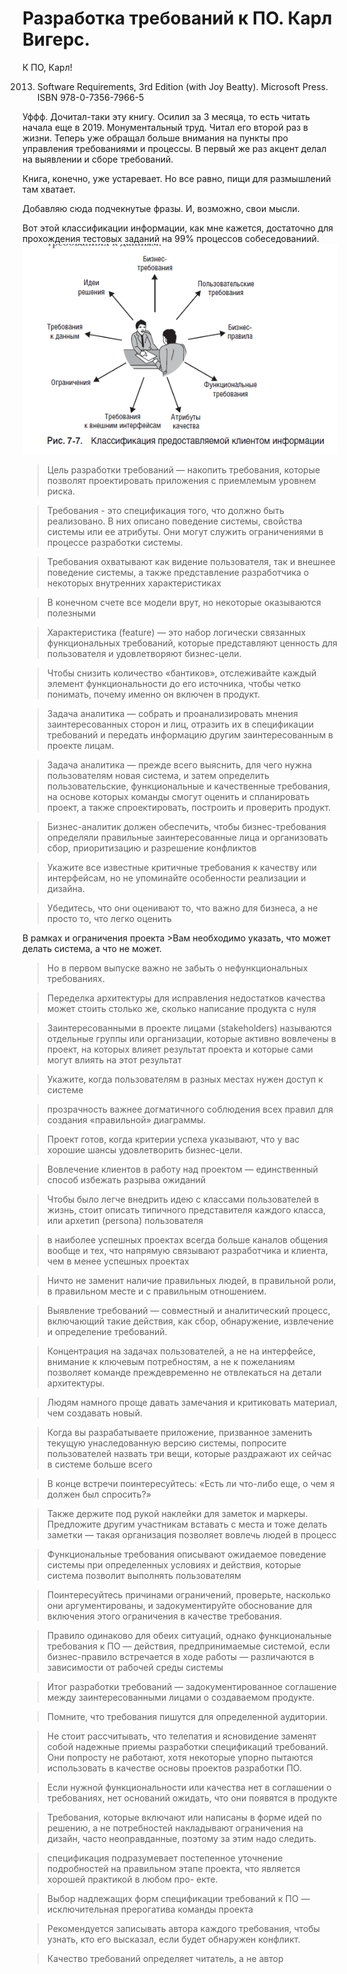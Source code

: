 # Разработка требований к ПО. Карл Вигерс.
К ПО, Карл!

2013. Software Requirements, 3rd Edition (with Joy Beatty). Microsoft Press. ISBN 978-0-7356-7966-5

Уффф. Дочитал-таки эту книгу. Осилил за 3 месяца, то есть читать начала еще в 2019. Монументальный труд. Читал его второй раз в жизни.
Теперь уже обращал больше внимания на пункты про управления требованиями и процессы. 
В первый же раз акцент делал на выявлении и сборе требований.

Книга, конечно, уже устаревает. Но все равно, пищи для размышлений там хватает.

Добавляю сюда подчекнутые фразы. И, возможно, свои мысли.

Вот этой классификации информации, как мне кажется, достаточно для прохождения тестовых заданий на 99% процессов собеседованиий.
![](img/class_info.png)

>Цель разработки требований — накопить требования, которые позволят проектировать приложения с приемлемым уровнем риска.

>Требования - это спецификация того, что должно быть реализовано. В них описано поведение системы, свойства системы или ее атрибуты.
>Они могут служить ограничениями в процессе разработки системы.

>Требования охватывают как видение
>пользователя, так и внешнее поведение системы, а также представление разработчика о некоторых внутренних характеристиках

>В конечном счете все модели врут, но некоторые оказываются полезными

>Характеристика (feature) — это набор логически связанных функциональных требований, которые представляют ценность для пользователя и
>удовлетворяют бизнес-цели.

>Чтобы снизить количество «бантиков», отслеживайте каждый элемент функциональности до его источника, чтобы четко понимать, почему именно он включен в продукт.

>Задача аналитика — собрать и проанализировать мнения заинтересованных сторон и лиц, отразить их в спецификации требований и передать информацию другим заинтересованным в проекте лицам.

>Задача аналитика — прежде всего выяснить, для чего нужна пользователям новая система, и затем определить пользовательские, функциональные и качественные требования, на основе которых команды смогут оценить и спланировать проект, а также спроектировать, построить и проверить продукт.

>Бизнес-аналитик должен обеспечить, чтобы бизнес-требования определяли правильные заинтересованные лица и организовать сбор, приоритизацию и разрешение конфликтов

>Укажите все известные критичные требования к качеству или интерфейсам, но не упоминайте особенности реализации и дизайна.

>Убедитесь, что они оценивают то, что важно для бизнеса, а не просто то, что легко оценить

В рамках и ограничения проекта >Вам необходимо указать, что может делать система, а что не может.

>Но в первом выпуске важно не забыть о нефункциональных требованиях.

>Переделка архитектуры для исправления недостатков качества может стоить столько же, сколько написание продукта с нуля

>Заинтересованными в проекте лицами (stakeholders) называются отдельные группы или организации, которые активно вовлечены в проект, на которых влияет результат проекта и которые сами могут влиять на этот результат

>Укажите, когда пользователям в разных местах нужен доступ к системе

>прозрачность важнее догматичного соблюдения всех правил для создания «правильной» диаграммы.

>Проект готов, когда критерии успеха указывают, что у вас хорошие шансы удовлетворить бизнес-цели.

>Вовлечение клиентов в работу над проектом — единственный способ избежать разрыва ожиданий

>Чтобы было легче внедрить идею с классами пользователей в жизнь, стоит описать типичного представителя каждого класса, или архетип (persona) пользователя

>в наиболее успешных проектах всегда больше каналов общения вообще и тех, что напрямую связывают разработчика и клиента, чем в менее успешных проектах

>Ничто не заменит наличие правильных людей, в правильной роли, в правильном месте и с правильным отношением.

>Выявление требований — совместный и аналитический процесс, включающий такие действия, как сбор, обнаружение, извлечение и определение требований.

>Концентрация на задачах пользователей, а не на интерфейсе, внимание к ключевым потребностям, а не к пожеланиям позволяет команде преждевременно не отвлекаться на детали архитектуры.

>Людям намного проще давать замечания и критиковать материал, чем создавать новый.

>Когда вы разрабатываете приложение, призванное заменить текущую унаследованную версию системы, попросите пользователей назвать три вещи, которые раздражают их сейчас в системе больше всего

>В конце встречи поинтересуйтесь: «Есть ли что-либо еще, о чем я должен был спросить?»

>Также держите под рукой наклейки для заметок и маркеры. Предложите другим участникам вставать с места и тоже делать заметки — такая организация позволяет вовлечь людей в процесс

>Функциональные требования описывают ожидаемое поведение системы при определенных условиях и действия, которые система позволит выполнять пользователям

>Поинтересуйтесь причинами ограничений, проверьте, насколько они аргументированы, и задокументируйте обоснование для включения этого ограничения в качестве требования.

>Правило одинаково для обеих ситуаций, однако функциональные требования к ПО — действия, предпринимаемые системой, если бизнес-правило встречается в ходе работы — различаются в зависимости от рабочей среды системы

>Итог разработки требований — задокументированное соглашение между заинтересованными лицами о создаваемом продукте.

>Помните, что требования пишутся для определенной аудитории.

>Не стоит рассчитывать, что телепатия и ясновидение заменят собой надежные приемы разработки спецификаций требований. Они попросту не работают, хотя некоторые упорно пытаются использовать в качестве основы проектов разработки ПО.

>Если нужной функциональности или качества нет в соглашении о требованиях, нет оснований ожидать, что они появятся в продукте

>Требования, которые включают или написаны в форме идей по решению, а не потребностей накладывают ограничения на дизайн, часто неоправданные, поэтому за этим надо следить.

>спецификация подразумевает постепенное уточнение подробностей на правильном этапе проекта, что является хорошей практикой в любом про-
екте.

>Выбор надлежащих форм спецификации требований к ПО — исключительная прерогатива команды проекта

>Рекомендуется записывать автора каждого требования, чтобы узнать, кто его высказал, если будет обнаружен конфликт.

>Качество требований определяет читатель, а не автор
